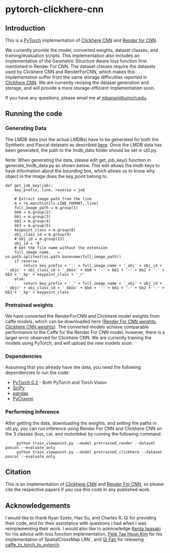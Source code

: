 # pytorch-clickhere-cnn

## Introduction

This is a [PyTorch](http://pytorch.org) implementation of [Clickhere CNN](https://github.com/rszeto/click-here-cnn) and [Render for CNN](https://github.com/shapenet/RenderForCNN).

We currently provide the model, converted weights, dataset classes, and training/evaluation scripts. This implementation also includes an implementation of the Geometric Structure Aware loss function first mentioned in Render For CNN. The dataset classes require the datasets used by Clickhere CNN and RenderForCNN, which makes this implementation suffer from the same storage difficulties reported in [Clickhere CNN](https://github.come/rszeto/click-here-cnn). We are currently revising the dataset generation and storage, and will provide a more storage-efficient implementation soon.

If you have any questions, please email me at mbanani@umich.edu.

## Running the code

### Generating Data

The LMDB data (not the actual LMDBs) have to be generated for both the Synthetic and Pascal datasets as described [here](https://github.com/rszeto/click-here-cnn/blob/master/README.md#generating-training-data). Once the LMDB data has been generated, the path to the lmdb_data folder should be set in util.py.

Note: When generating the data, please edit get_job_key() function in generate_lmdb_data.py as shown below. This edit allows the lmdb keys to have information about the bounding box, which allows us to know why object in the image does the key_point belong to.

    def get_job_key(job):
        key_prefix, line, reverse = job

        # Extract image path from the line
        m = re.match(utils.LINE_FORMAT, line)
        full_image_path = m.group(1)
        bb0 = m.group(2)
        bb1 = m.group(3)
        bb2 = m.group(4)
        bb3 = m.group(5)
        keypoint_class = m.group(8)
        obj_class_id = m.group(9)
        # obj_id = m.group(13)
        obj_id = '0'
        # Get the file name without the extension
        full_image_name, _ = os.path.splitext(os.path.basename(full_image_path))
        if reverse:
            return key_prefix + '_' + full_image_name + '_obj' + obj_id + '_objc' + obj_class_id + '_bbox' + bb0 + '-' + bb1 + '-' + bb2 + '-' + bb3 + '_kp' + keypoint_class + '_r'
        else:
            return key_prefix + '_' + full_image_name + '_obj' + obj_id + '_objc' + obj_class_id + '_bbox' + bb0 + '-' + bb1 + '-' + bb2 + '-' + bb3 + '_kp' + keypoint_class


### Pretrained weights

We have converted the RenderForCNN and Clickhere model weights from caffe models, which can be downloaded here ([Render For CNN weights](umich.edu/~mbanani/clickhere_weights/render4cnn.pth), [Clickhere CNN weights](umich.edu/~mbanani/clickhere_weights/ch_cnn.npy)). The converted models achieve comparable performance to the Caffe for the Render For CNN model, however, there is a larger error observed for Clickhere CNN. We are currently training the models using PyTorch, and will upload the new models soon.

### Dependencies

Assuming that you already have the data, you need the following dependencies to run the code:
* [PyTorch 0.2](http://pytorch.org) - Both PyTorch and Torch Vision
* [SciPy](https://www.scipy.org/)
* [pandas](http://pandas.pydata.org/)
* [PyCrayon](https://github.com/torrvision/crayon)


### Performing Inference

After getting the data, downloading the weights, and setting the paths in util.py, you can run inference using Render For CNN and Clickhere CNN on the 3 classes (bus, car, and motorbike) by running the following command

         python train_viewpoint.py --model pretrained_render --dataset pascal --evaluate_only
         python train_viewpoint.py --model pretrained_clickhere --dataset pascal --evaluate_only


## Citation

This is an implementation of [Clickhere CNN](https://github.come/rszeto/click-here-cnn) and [Render For CNN](https://github.com/shapenet/RenderForCNN), so please cite the respective papers if you use this code in any published work.

## Acknowledgements

I would like to thank Ryan Szeto, Hao Su, and Charles R. Qi for providing their code, and for their assistance with questions I had when I was reimplementing their work. I would also like to acknowledge [Kenta Iwasaki](https://discuss.pytorch.org/u/dranithix/summary) for his advice with loss function implementation, [Pete Tae Hoon Kim](https://discuss.pytorch.org/u/thnkim/summary) for his implementation of SpatialCrossMap LRN , and [Qi Fan](https://github.com/fanq15) for releasing [caffe_to_torch_to_pytorch](https://github.com/fanq15/caffe_to_torch_to_pytorch)
